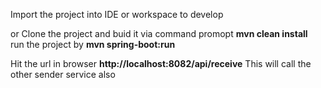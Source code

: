 Import the project into IDE or workspace to develop

or Clone the project and buid it via command promopt
**mvn clean install**   
run the project by **mvn spring-boot:run**

Hit the url in browser
**http://localhost:8082/api/receive**  This will call the other sender service also
